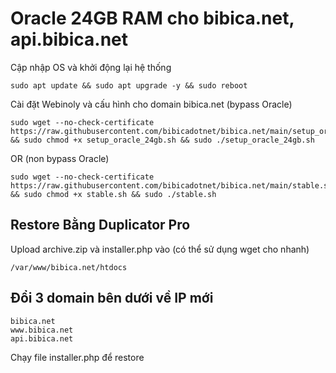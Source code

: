 # Oracle 24GB RAM cho bibica.net, api.bibica.net
Cập nhập OS và khởi động lại hệ thống
```shell
sudo apt update && sudo apt upgrade -y && sudo reboot
```
Cài đặt Webinoly và cấu hình cho domain bibica.net (bypass Oracle)
```shell
sudo wget --no-check-certificate https://raw.githubusercontent.com/bibicadotnet/bibica.net/main/setup_oracle_24gb.sh && sudo chmod +x setup_oracle_24gb.sh && sudo ./setup_oracle_24gb.sh
```
OR (non bypass Oracle)
```shell
sudo wget --no-check-certificate https://raw.githubusercontent.com/bibicadotnet/bibica.net/main/stable.sh && sudo chmod +x stable.sh && sudo ./stable.sh
```
## Restore Bằng Duplicator Pro
Upload archive.zip và installer.php vào (có thể sử dụng wget cho nhanh)
```shell
/var/www/bibica.net/htdocs
```
## Đổi 3 domain bên dưới về IP mới
```shell
bibica.net
www.bibica.net
api.bibica.net
```
Chạy file installer.php để restore
